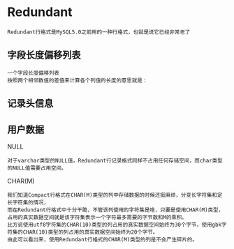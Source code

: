 
  
# Redundant

	Redundant行格式是MySQL5.0之前用的一种行格式，也就是说它已经非常老了


## 字段长度偏移列表

	一个字段长度偏移列表
	按照两个相邻数值的差值来计算各个列值的长度的意思就是：

## 记录头信息

## 用户数据

NULL

	对于varchar类型的NULL值，Redundant行记录格式同样不占用任何存储空间，而char类型的NULL值需要占用空间。

CHAR(M)

	我们知道Compact行格式在CHAR(M)类型的列中存储数据的时候还挺麻烦，分变长字符集和定长字符集的情况，
	而在Redundant行格式中十分干脆，不管该列使用的字符集是啥，只要是使用CHAR(M)类型，
	占用的真实数据空间就是该字符集表示一个字符最多需要的字节数和M的乘积。
	比方说使用utf8字符集的CHAR(10)类型的列占用的真实数据空间始终为30个字节，使用gbk字符集的CHAR(10)类型的列占用的真实数据空间始终为20个字节。
	由此可以看出来，使用Redundant行格式的CHAR(M)类型的列是不会产生碎片的。




